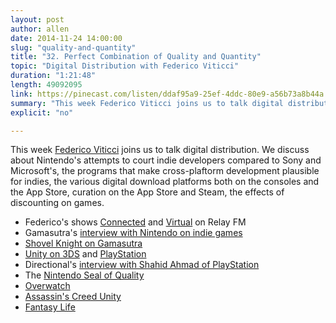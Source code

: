 ```yaml
---
layout: post
author: allen
date: 2014-11-24 14:00:00
slug: "quality-and-quantity"
title: "32. Perfect Combination of Quality and Quantity"
topic: "Digital Distribution with Federico Viticci"
duration: "1:21:48"
length: 49092095
link: https://pinecast.com/listen/ddaf95a9-25ef-4ddc-80e9-a56b73a8b44a.mp3?source=rss&amp;aid=b707e3e3-b062-4a9b-9c11-4c8e1f9cf381.mp3
summary: "This week Federico Viticci joins us to talk digital distribution. We discuss about Nintendo's attempts to court indie developers compared to Sony and Microsoft's, the programs that make cross-plaftorm development plausible for indies, the various digital download platforms both on the consoles and the App Store, curation on the App Store and Steam, the effects of discounting on games."
explicit: "no"

---
```


This week [Federico Viticci](https://twitter.com/viticci) joins us to talk digital distribution. We discuss about Nintendo's attempts to court indie developers compared to Sony and Microsoft's, the programs that make cross-plaftorm development plausible for indies, the various digital download platforms both on the consoles and the App Store, curation on the App Store and Steam, the effects of discounting on games.

- Federico's shows [Connected](http://www.relay.fm/connected) and [Virtual](http://www.relay.fm/virtual) on Relay FM
- Gamasutra's [interview with Nintendo on indie games](http://www.gamasutra.com/view/news/229738/Nintendos_indie_program_The_big_new_interview.php?)
- [Shovel Knight on Gamasutra](http://www.gamasutra.com/blogs/DavidDAngelo/20140805/222585/Digging_down_to_business_Shovel_Knight_Planning_and_Sales.php)
- [Unity on 3DS](http://www.polygon.com/2014/3/24/5541478/ninetndo-is-working-towards-nintendo-3ds-support-for-unity) and [PlayStation](http://blogs.unity3d.com/2014/09/17/great-news-for-playstation-developers/)
- Directional's [interview with Shahid Ahmad of PlayStation](http://5by5.tv/directional/7)
- The [Nintendo Seal of Quality](http://gaming.wikia.com/wiki/Nintendo_Seal_of_Quality)
- [Overwatch](http://us.battle.net/overwatch/en/)
- [Assassin's Creed Unity](http://www.polygon.com/2014/11/11/7192467/assassins-creed-unity-review-xbox-one-PS4-PC)
- [Fantasy Life](http://www.nintendo.com/games/detail/XxUG3UOFGMJvO0WVl-YBcKpqgPCshcNS)

